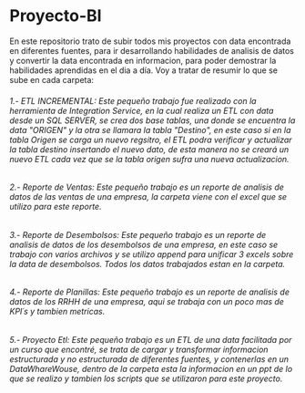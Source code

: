 # Proyecto-BI
En este repositorio trato de subir todos mis proyectos con data encontrada en diferentes fuentes, para ir desarrollando habilidades de analisis de datos y convertir la data encontrada en informacion, para poder demostrar la habilidades aprendidas en el dia a día. Voy a tratar de resumir lo que se sube en cada carpeta:

###### 1.- ETL INCREMENTAL: Este pequeño trabajo fue realizado con la herramienta de Integration Service, en la cual realiza un ETL con data desde un SQL SERVER, se crea dos base tablas, una donde se encuentra la data "ORIGEN" y la otra se llamara la tabla "Destino", en este caso  si en la tabla Origen se carga un nuevo regsitro, el ETL podra verificar y actualizar la tabla destino insertando el nuevo dato, de esta manera no se creará un nuevo ETL cada vez que se la tabla origen sufra una nueva actualizacion.

###### 2.- Reporte de Ventas: Este pequeño trabajo es un reporte de analisis de datos de las ventas de una empresa, la carpeta viene con el excel que se utilizo para este reporte.


###### 3.- Reporte de Desembolsos: Este pequeño trabajo es un reporte de analisis de datos de los desembolsos de una empresa, en este caso se trabajo con varios archivos y se utilizo append para unificar 3 excels sobre la data de desembolsos. Todos los datos trabajados estan en la carpeta.

###### 4.- Reporte de Planillas: Este pequeño trabajo es un reporte de analisis de datos de los RRHH de una empresa, aqui se trabaja con un poco mas de KPI´s y tambien metricas.

###### 5.- Proyecto Etl: Este pequeño trabajo es un ETL de una data facilitada por un curso que encontré, se trata de cargar y transformar informacion estructurada y no estructurada de diferentes fuentes, y contenerlas en un DataWhareWouse, dentro de la carpeta esta la informacion en un ppt de lo que se realizo y tambien los scripts que se utilizaron para este proyecto.
